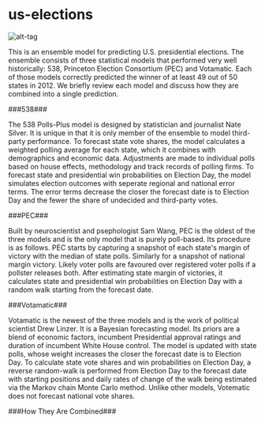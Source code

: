 # us-elections
![alt-tag](https://github.com/thezane/us-elections/blob/master/forecasts/49days.png)

This is an ensemble model for predicting U.S. presidential elections.  The ensemble consists of three statistical models that performed very well historically: 538, Princeton Election Consortium (PEC) and Votamatic.  Each of those models correctly predicted the winner of at least 49 out of 50 states in 2012.  We briefly review each model and discuss how they are combined into a single prediction. 

###538###

The 538 Polls-Plus model is designed by statistician and journalist Nate Silver.  It is unique in that it is only member of the ensemble to model third-party performance.  To forecast state vote shares, the model calculates a weighted polling average for each state, which it combines with demographics and economic data.  Adjustments are made to individual polls based on house effects, methodology and track records of polling firms.  To forecast state and presidential win probabilities on Election Day, the model simulates election outcomes with seperate regional and national error terms.  The error terms decrease the closer the forecast date is to Election Day and the fewer the share of undecided and third-party votes.

###PEC###

Built by neuroscientist and psephologist Sam Wang, PEC is the oldest of the three models and is the only model that is purely poll-based.  Its procedure is as follows.  PEC starts by capturing a snapshot of each state's margin of victory with the median of state polls.  Similarly for a snapshot of national margin victory.  Likely voter polls are favoured over registered voter polls if a pollster releases both.  After estimating state margin of victories, it calculates state and presidential win probabilities on Election Day with a random walk starting from the forecast date.

###Votamatic###

Votamatic is the newest of the three models and is the work of political scientist Drew Linzer.  It is a Bayesian forecasting model.  Its priors are a blend of economic factors, incumbent Presidential approval ratings and duration of incumbent White House control.  The model is updated with state polls, whose weight increases the closer the forecast date is to Election Day.  To calculate state vote shares and win probabilities on Election Day, a reverse random-walk is performed from Election Day to the forecast date with starting positions and daily rates of change of the walk being estimated via the Markov chain Monte Carlo method.  Unlike other models, Votematic does not forecast national vote shares. 

###How They Are Combined###
